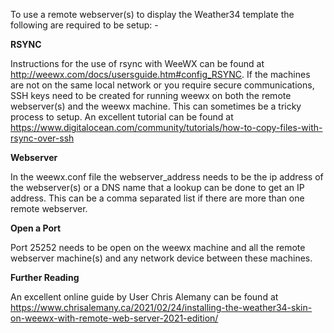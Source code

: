 To use a remote webserver(s) to display the Weather34 template the 
following are required to be setup: -

**RSYNC** 

Instructions for the use of rsync with WeeWX can be found at http://weewx.com/docs/usersguide.htm#config_RSYNC. If the machines are not on the same local network or you require secure communications, SSH keys need to be created for running weewx on both the remote webserver(s) and the weewx machine. This can sometimes be a tricky process to setup. An excellent tutorial can be found at https://www.digitalocean.com/community/tutorials/how-to-copy-files-with-rsync-over-ssh

**Webserver** 

In the weewx.conf file the webserver_address needs to be the ip address of the webserver(s) or a DNS name that a lookup can be done to get an IP address. This can be a comma separated list if there are more than one remote webserver.

**Open a Port**

Port 25252 needs to be open on the weewx machine and all the remote webserver machine(s) and any network device between these machines.

**Further Reading**

An excellent online guide by User Chris Alemany can be found at https://www.chrisalemany.ca/2021/02/24/installing-the-weather34-skin-on-weewx-with-remote-web-server-2021-edition/
